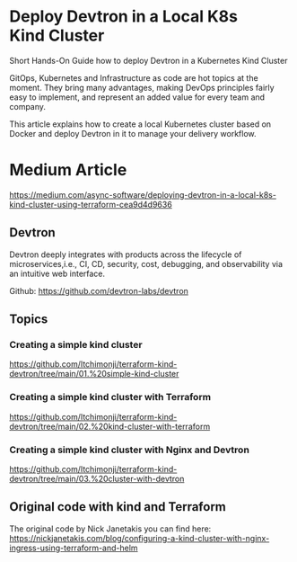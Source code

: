 # Deploy Devtron in a Local K8s Kind Cluster

Short Hands-On Guide how to deploy Devtron in a Kubernetes Kind Cluster

GitOps, Kubernetes and Infrastructure as code are hot topics at the moment. They bring many advantages, making DevOps principles fairly easy to implement, and represent an added value for every team and company.

This article explains how to create a local Kubernetes cluster based on Docker and deploy Devtron in it to manage your delivery workflow.

# Medium Article
https://medium.com/async-software/deploying-devtron-in-a-local-k8s-kind-cluster-using-terraform-cea9d4d9636

## Devtron

Devtron deeply integrates with products across the lifecycle of microservices,i.e., CI, CD, security, cost, debugging, and observability via an intuitive web interface.

Github: https://github.com/devtron-labs/devtron

## Topics

### Creating a simple kind cluster

https://github.com/Itchimonji/terraform-kind-devtron/tree/main/01.%20simple-kind-cluster

### Creating a simple kind cluster with Terraform

https://github.com/Itchimonji/terraform-kind-devtron/tree/main/02.%20kind-cluster-with-terraform

### Creating a simple kind cluster with Nginx and Devtron

https://github.com/Itchimonji/terraform-kind-devtron/tree/main/03.%20cluster-with-devtron


## Original code with kind and Terraform

The original code by Nick Janetakis
you can find here: https://nickjanetakis.com/blog/configuring-a-kind-cluster-with-nginx-ingress-using-terraform-and-helm

